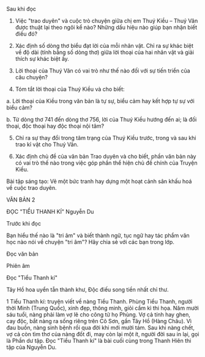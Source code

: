 Sau khi đọc

1. Việc "trao duyên" và cuộc trò chuyện giữa chị em Thuý Kiều – Thuý Vân được thuật lại theo ngôi kể nào? Những dấu hiệu nào giúp bạn nhận biết điều đó?

2. Xác định số dòng thơ biểu đạt lời của mỗi nhân vật. Chỉ ra sự khác biệt về độ dài (tính bằng số dòng thơ) giữa lời thoại của hai nhân vật và giải thích sự khác biệt ấy.

3. Lời thoại của Thuý Vân có vai trò như thế nào đối với sự tiến triển của câu chuyện?

4. Tóm tắt lời thoại của Thuý Kiều và cho biết:

a. Lời thoại của Kiều trong văn bản là tự sự, biểu cảm hay kết hợp tự sự với biểu cảm?

b. Từ dòng thơ 741 đến dòng thơ 756, lời của Thuý Kiều hướng đến ai; là đối thoại, độc thoại hay độc thoại nội tâm?

5. Chỉ ra sự thay đổi trong tâm trạng của Thuý Kiều trước, trong và sau khi trao kỉ vật cho Thuý Vân.

6. Xác định chủ đề của văn bản Trao duyên và cho biết, phần văn bản này có vai trò thế nào trong việc góp phần thể hiện chủ đề chính của Truyện Kiều.

Bài tập sáng tạo: Vẽ một bức tranh hay dựng một hoạt cảnh sân khấu hoá về cuộc trao duyên.

VĂN BẢN 2

ĐỌC "TIỂU THANH KÍ"
Nguyễn Du

Trước khi đọc

Bạn hiểu thế nào là "tri âm" và biết thành ngữ, tục ngữ hay tác phẩm văn học nào nói về chuyện "tri âm"? Hãy chia sẻ với các bạn trong lớp.

Đọc văn bản

Phiên âm

Đọc "Tiểu Thanh kí"

Tây Hồ hoa uyển tẫn thành khư,
Độc điếu song tiền nhất chỉ thư.

1 Tiểu Thanh kí: truyện viết về nàng Tiểu Thanh. Phùng Tiểu Thanh, người thời Minh (Trung Quốc), xinh đẹp, thông minh, giỏi cầm kì thi họa. Năm mười sáu tuổi, nàng phải làm vợ lẽ cho công tử họ Phùng. Vợ cả tính hay ghen, cay độc, bắt nàng ra sống riêng trên Cô Sơn, gần Tây Hồ (Hàng Châu). Vì đau buồn, nàng sinh bệnh rồi qua đời khi mới mười tám. Sau khi nàng chết, vợ cả còn tìm thơ của nàng đốt đi, may còn lại một ít, người đời sau in lại, gọi là Phần dư tập. Đọc "Tiểu Thanh kí" là bài cuối cùng trong Thanh Hiên thi tập của Nguyễn Du.